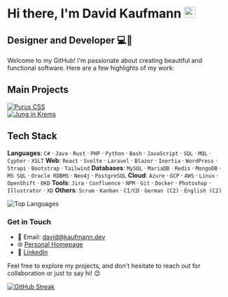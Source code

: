 

# Hi there, I'm David Kaufmann <img src="https://media.giphy.com/media/hvRJCLFzcasrR4ia7z/giphy.gif" width="25px">

## Designer and Developer 💻🎨

Welcome to my GitHub! I'm passionate about creating beautiful and functional software. Here are a few highlights of my work:

## Main Projects

[![Purus CSS](https://github-readme-stats.vercel.app/api/pin/?username=kaufmann-dev&repo=PurusCss&theme=dark)](https://github.com/kaufmann-dev/PurusCss)<br>
[![Jung in Krems](https://github-readme-stats.vercel.app/api/pin/?username=kaufmann-dev&repo=JungInKrems&theme=dark)](https://github.com/kaufmann-dev/JungInKrems)



## Tech Stack
**Languages**: `C#` · `Java` · `Rust` · `PHP` · `Python` · `Bash` · `JavaScript` · `SQL` · `MQL` · `Cypher` · `XSLT`
**Web**: `React` · `Svelte` · `Laravel` · `Blazor` · `Inertia` · `WordPress` · `Strapi` · `Bootstrap` · `Tailwind`
**Databases**: `MySQL` · `MariaDB` · `Redis` · `MongoDB` · `MS SQL` · `Oracle RDBMS` · `Neo4j` · `PostgreSQL`
**Cloud**: `Azure` · `GCP` · `AWS` · `Linux` · `OpenShift` · `OKD`
**Tools**: `Jira` · `Confluence` · `NPM` · `Git` · `Docker` · `Photoshop` · `Illustrator` · `XD`
**Others**: `Scrum` · `Kanban` · `CI/CD` · `German (C2)` · `English (C2)`






![Top Languages](https://github-readme-stats.vercel.app/api/top-langs/?username=kaufmann-dev&layout=compact&theme=dark)

### Get in Touch

- 📧 Email: [david@kaufmann.dev](mailto:david@kaufmann.dev)
- 🌐 [Personal Homepage](https://david.kaufman.dev)
- 💼 [LinkedIn](https://www.linkedin.com/in/david-kaufmann-dev)

Feel free to explore my projects, and don't hesitate to reach out for collaboration or just to say hi! 😊

[![GitHub Streak](https://streak-stats.demolab.com?user=kaufmann-dev&theme=transparent&hide_border=true&date_format=j%20M%5B%20Y%5D)](https://git.io/streak-stats)

